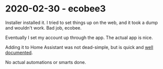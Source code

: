 # 2020-02-30 - ecobee3

Installer installed it.  I tried to set things up on the web, and it took a dump and wouldn't work.  Bad job, ecobee.

Eventually I set my account up through the app.  The actual app is nice.

Adding it to Home Assistant was not dead-simple, but is quick and [well documented](https://www.home-assistant.io/integrations/ecobee/).

No actual automations or smarts done.